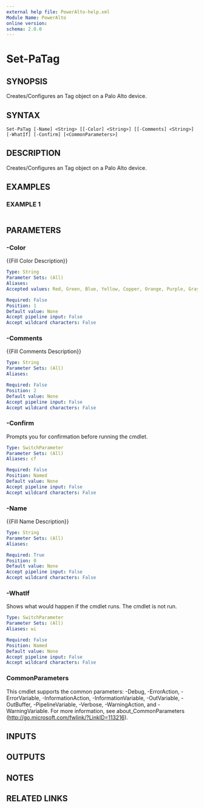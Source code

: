 ```yaml
---
external help file: PowerAlto-help.xml
Module Name: PowerAlto
online version:
schema: 2.0.0
---
```


# Set-PaTag

## SYNOPSIS
Creates/Configures an Tag object on a Palo Alto device.

## SYNTAX

```
Set-PaTag [-Name] <String> [[-Color] <String>] [[-Comments] <String>] [-WhatIf] [-Confirm] [<CommonParameters>]
```

## DESCRIPTION
Creates/Configures an Tag object on a Palo Alto device.

## EXAMPLES

### EXAMPLE 1
```

```

## PARAMETERS

### -Color
{{Fill Color Description}}

```yaml
Type: String
Parameter Sets: (All)
Aliases:
Accepted values: Red, Green, Blue, Yellow, Copper, Orange, Purple, Gray, Light Green, Cyan, Light Gray, Blue Gray, Lime, Black, Gold, Brown, Green

Required: False
Position: 1
Default value: None
Accept pipeline input: False
Accept wildcard characters: False
```

### -Comments
{{Fill Comments Description}}

```yaml
Type: String
Parameter Sets: (All)
Aliases:

Required: False
Position: 2
Default value: None
Accept pipeline input: False
Accept wildcard characters: False
```

### -Confirm
Prompts you for confirmation before running the cmdlet.

```yaml
Type: SwitchParameter
Parameter Sets: (All)
Aliases: cf

Required: False
Position: Named
Default value: None
Accept pipeline input: False
Accept wildcard characters: False
```

### -Name
{{Fill Name Description}}

```yaml
Type: String
Parameter Sets: (All)
Aliases:

Required: True
Position: 0
Default value: None
Accept pipeline input: False
Accept wildcard characters: False
```

### -WhatIf
Shows what would happen if the cmdlet runs.
The cmdlet is not run.

```yaml
Type: SwitchParameter
Parameter Sets: (All)
Aliases: wi

Required: False
Position: Named
Default value: None
Accept pipeline input: False
Accept wildcard characters: False
```

### CommonParameters
This cmdlet supports the common parameters: -Debug, -ErrorAction, -ErrorVariable, -InformationAction, -InformationVariable, -OutVariable, -OutBuffer, -PipelineVariable, -Verbose, -WarningAction, and -WarningVariable. For more information, see about_CommonParameters (http://go.microsoft.com/fwlink/?LinkID=113216).

## INPUTS

## OUTPUTS

## NOTES

## RELATED LINKS

